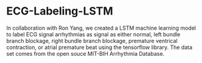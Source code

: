 # ECG-Labeling-LSTM
In collaboration with Ron Yang, we created a LSTM machine learning model to label ECG signal arrhythmias as signal as either normal, left bundle branch blockage, right bundle branch blockage, premature ventrical contraction, or atrial premature beat using the tensorflow library. The data set comes from the open souce MIT-BIH Arrhythmia Database.
